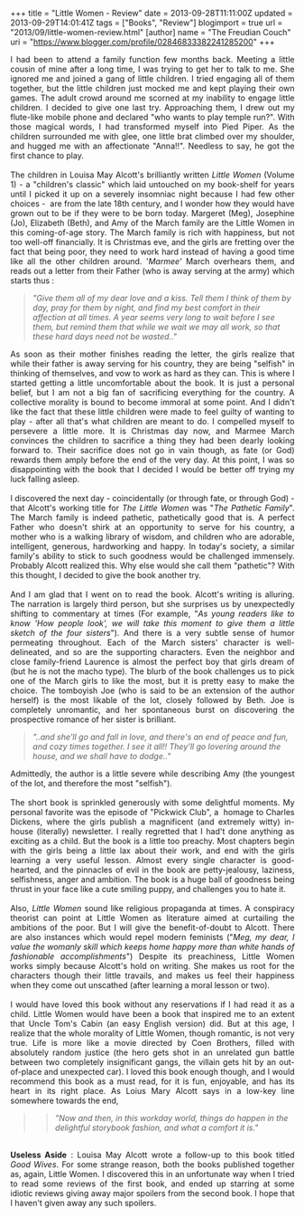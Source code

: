 +++
title = "Little Women - Review"
date = 2013-09-28T11:11:00Z
updated = 2013-09-29T14:01:41Z
tags = ["Books", "Review"]
blogimport = true 
url = "2013/09/little-women-review.html"
[author]
	name = "The Freudian Couch"
	uri = "https://www.blogger.com/profile/02846833382241285200"
+++

<div dir="ltr" style="text-align: left;" trbidi="on">
<div style="text-align: justify;">
I had been to attend a family function few months back. Meeting a little cousin of mine after a long time, I was trying to get her to talk to me. She ignored me and joined a gang of little children. I tried engaging all of them together, but the little children just mocked me and kept playing their own games. The adult crowd around me scorned at my inability to engage little children. I decided to give one last try. Approaching them, I drew out my flute-like mobile phone and declared "who wants to play temple run?". With those magical words, I had transformed myself into Pied Piper. As the children surrounded me with glee, one little brat climbed over my shoulder, and hugged me with an affectionate "Anna!!". Needless to say, he got the first chance to play.</div>
<div style="text-align: justify;">
<br /></div>
<div style="text-align: justify;">
The children in Louisa May Alcott's brilliantly written <i>Little Women</i> (Volume 1) - a "children's classic" which laid untouched on my book-shelf for years until I picked it up on a severely insomniac night because I had few other choices - &nbsp;are from the late 18th century, and I wonder how they would have grown out to be if they were to be born today. Margeret (Meg), Josephine (Jo), Elizabeth (Beth), and Amy of the March family are the Little Women in this coming-of-age story. The March family is rich with happiness, but not too well-off financially. It is Christmas eve, and the girls are fretting over the fact that being poor, they need to work hard instead of having a good time like all the other children around. '<i>Marmee'</i>&nbsp;March overhears them, and reads out a letter from their Father (who is away serving at the army) which starts thus :</div>
<blockquote class="tr_bq">
<i>"Give them all of my dear love and a kiss. Tell them I think of them by day, pray for them by night, and find my best comfort in their affection at all times. A year seems very long to wait before I see them, but remind them that while we wait we may all work, so that these hard days need not be wasted.."</i></blockquote>
<div style="text-align: justify;">
As soon as their mother finishes reading the letter, the girls realize that while their father is away serving for his country, they are being "selfish" in thinking of themselves, and vow to work as hard as they can. This is where I started getting a little uncomfortable about the book. It is just a personal belief, but I am not a big fan of sacrificing everything for the country. A collective morality is bound to become immoral at some point. And I didn't like the fact that these little children were made to feel guilty of wanting to play - after all that's what children are meant to do. I compelled myself to persevere a little more. It is Christmas day now, and Marmee March convinces the children to sacrifice a thing they had been dearly looking forward to. Their sacrifice does not go in vain though, as fate (or God) rewards them amply before the end of the very day. At this point, I was so disappointing with the book that I decided I would be better off trying my luck falling asleep.</div>
<div style="text-align: justify;">
<br /></div>
<div style="text-align: justify;">
I discovered the next day - coincidentally (or through fate, or through God) - that Alcott's working title for <i>The Little Women</i> was "<i>The Pathetic Family</i>". The March family is indeed pathetic, pathetically good that is. A perfect Father who doesn't shirk at an opportunity to serve for his country, a mother who is a walking library of wisdom, and children who are adorable, intelligent, generous, hardworking and happy. In today's society, a similar family's ability to stick to such goodness would be challenged immensely. Probably Alcott realized this. Why else would she call them "pathetic"? With this thought, I decided to give the book another try.</div>
<div style="text-align: justify;">
<br /></div>
<div style="text-align: justify;">
And I am glad that I went on to read the book. Alcott's writing is alluring. The narration is largely third person, but she surprises us by unexpectedly shifting to commentary at times (For example, "<i>As young readers like to know 'How people look', we will take this moment to give them a little sketch of the four sisters</i>"). And there is a very subtle sense of humor permeating throughout. Each of the March sisters' character is well-delineated, and so are the supporting characters. Even the neighbor and close family-friend Laurence is almost the perfect boy that girls dream of (but he is not the macho type). The blurb of the book challenges us to pick one of the March girls to like the most, but it is pretty easy to make the choice. The tomboyish Joe (who is said to be an extension of the author herself) is the most likable of the lot, closely followed by Beth. Joe is completely unromantic, and her spontaneous burst on discovering the prospective romance of her sister is brilliant.</div>
<blockquote class="tr_bq">
<i>"..and she'll go and fall in love, and there's an end of peace and fun, and cozy times together. I see it all!! They'll go lovering around the house, and we shall have to dodge.."</i></blockquote>
<div style="text-align: justify;">
Admittedly, the author is a little severe while describing Amy (the youngest of the lot, and therefore the most "selfish").&nbsp;</div>
<div style="text-align: justify;">
<br /></div>
<div style="text-align: justify;">
The short book is sprinkled generously with some delightful moments. My personal favorite was the episode of "Pickwick Club", a &nbsp;homage to Charles Dickens, where the girls publish a magnificent (and extremely witty) in-house (literally) newsletter. I really regretted that I had't done anything as exciting as a child. But the book is a little too preachy. Most chapters begin with the girls being a little lax about their work, and end with the girls learning a very useful lesson. Almost every single character is good-hearted, and the pinnacles of evil in the book are petty-jealousy, laziness, selfishness, anger and ambition. The book is a huge ball of goodness being thrust in your face like a cute smiling puppy, and challenges you to hate it.</div>
<div style="text-align: justify;">
<br /></div>
<div style="text-align: justify;">
Also, <i>Little Women</i> sound like religious propaganda at times. A conspiracy theorist can point at Little Women as literature aimed at curtailing the ambitions of the poor. But I will give the benefit-of-doubt to Alcott. There are also instances which would repel modern feminists ("<i>Meg, my dear, I value the womanly skill which keeps home happy more than white hands of fashionable accomplishments</i>") Despite its preachiness, Little Women works simply because Alcott's hold on writing. She makes us root for the characters though their little travails, and makes us feel their happiness when they come out unscathed (after learning a moral lesson or two).</div>
<div style="text-align: justify;">
<br /></div>
<div style="text-align: justify;">
I would have loved this book without any reservations if I had read it as a child. Little Women would have been a book that inspired me to an extent that Uncle Tom's Cabin (an easy English version) did. But at this age, I realize that the whole morality of Little Women, though romantic, is not very true. Life is more like a movie directed by Coen Brothers, filled with absolutely random justice (the hero gets shot in an unrelated gun battle between two completely insignificant gangs, the villain gets hit by an out-of-place and unexpected car). I loved this book enough though, and I would recommend this book as a must read, for it is fun, enjoyable, and has its heart in its right place. As Loius Mary Alcott says in a low-key line somewhere towards the end,</div>
<blockquote class="tr_bq">
<blockquote class="tr_bq">
<i>"Now and then, in this workday world, things do happen in the delightful storybook fashion, and what a comfort it is."</i></blockquote>
</blockquote>
<br />
<div style="text-align: justify;">
<b>Useless Aside</b> :&nbsp;<span style="text-align: justify;">Louisa May Alcott wrote a follow-up to this book titled <i>Good Wives</i>. For some strange reason, both the books published together as, again, Little Women. I discovered this in an unfortunate way when I tried to read some reviews of the first book, and ended up starring at some idiotic reviews giving away major spoilers from the second book. I hope that I haven't given away any such spoilers.</span></div>
</div>

